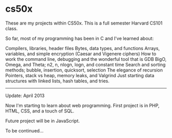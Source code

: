 cs50x
=====

These are my projects within CS50x. This is a full semester Harvard CS101 class.

So far, most of my programming has been in C and I've learned about:

  Compilers, libraries, header files
  Bytes, data types, and functions
  Arrays, variables, and simple encryption (Caesar and Vigenere ciphers)
  How to work the command line, debugging and the wonderful tool that is GDB
  BigO, Omega, and Theta; n2, n, nlogn, logn, and constant time
  Search and sorting methods; bubble, insertion, quicksort, selection
  The elegance of recursion
  Pointers, stack vs heap, memory leaks, and Valgrind
  Just starting data structures with linked lists, hash tables, and tries.
  
-------------------------  
Update: April 2013

Now I'm starting to learn about web programming. First project is in PHP, HTML, CSS, and a touch of SQL.

Future project will be in JavaScript.

To be continued...
